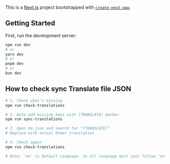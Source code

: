 This is a [Next.js](https://nextjs.org) project bootstrapped with [`create-next-app`](https://nextjs.org/docs/app/api-reference/cli/create-next-app).

## Getting Started

First, run the development server:

```bash
npm run dev
# or
yarn dev
# or
pnpm dev
# or
bun dev
```

## How to check sync Translate file JSON
```bash
# 1. Check what's missing
npm run check-translations

# 2. Auto-add missing keys with [TRANSLATE] marker
npm run sync-translations

# 3. Open km.json and search for "[TRANSLATE]"
# Replace with actual Khmer translation

# 4. Check again
npm run check-translations

# Note: 'en' is Default Language. So all language must sync follow 'en'

```
